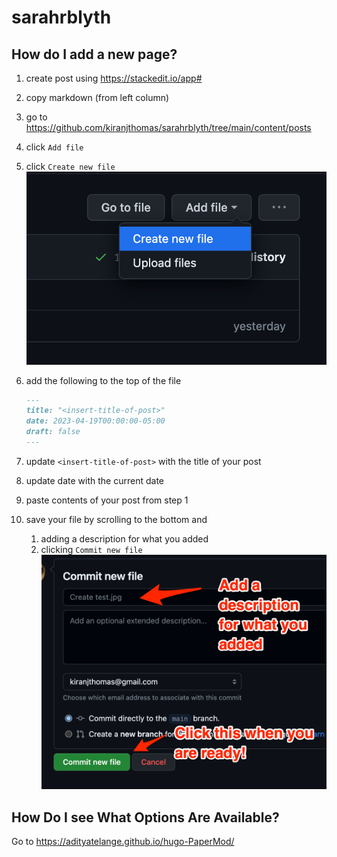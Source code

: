 # sarahrblyth

## How do I add a new page?

1. create post using https://stackedit.io/app#
1. copy markdown (from left column)
1. go to <https://github.com/kiranjthomas/sarahrblyth/tree/main/content/posts>
1. click `Add file`
1. click `Create new file`
    ![Create new file](/static/images/create-new-file.png)
1. add the following to the top of the file

    ```md
    ---
    title: "<insert-title-of-post>"
    date: 2023-04-19T00:00:00-05:00
    draft: false
    ---
    ```

1. update `<insert-title-of-post>` with the title of your post
1. update date with the current date
1. paste contents of your post from step 1
1. save your file by scrolling to the bottom and
    1. adding a description for what you added
    1. clicking `Commit new file`
    ![Create new file](/static/images/commit.png)

## How Do I see What Options Are Available?

Go to <https://adityatelange.github.io/hugo-PaperMod/>
